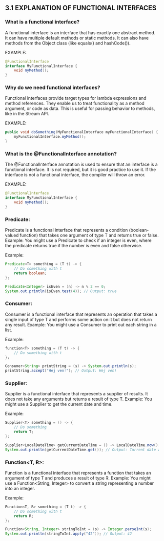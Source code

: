 ## 3.1 EXPLANATION OF FUNCTIONAL INTERFACES
    
### What is a functional interface?
A functional interface is an interface that has exactly one abstract method. It can have multiple default methods or static methods. It can also have methods from the Object class (like equals() and hashCode()).

EXAMPLE:
```java
@FunctionalInterface
interface MyFunctionalInterface {
    void myMethod();
}
```

### Why do we need functional interfaces?
Functional interfaces provide target types for lambda expressions and method references. They enable us to treat functionality as a method argument, or code as data. This is useful for passing behavior to methods, like in the Stream API.

EXAMPLE:
```java
public void doSomething(MyFunctionalInterface myFunctionalInterface) {
    myFunctionalInterface.myMethod();
}
```

### What is the @FunctionalInterface annotation?
The @FunctionalInterface annotation is used to ensure that an interface is a functional interface. It is not required, but it is good practice to use it. If the interface is not a functional interface, the compiler will throw an error.

EXAMPLE:
```java
@FunctionalInterface
interface MyFunctionalInterface {
    void myMethod();
}
```

### Predicate<T>:
Predicate is a functional interface that represents a condition (boolean-valued function) that takes one argument of type T and returns true or false.
Example: You might use a Predicate<Integer> to check if an integer is even, where the predicate returns true if the number is even and false otherwise.

Example:

```java
Predicate<T> something = (T t) -> {
    // Do something with t
    return boolean;
};

Predicate<Integer> isEven = (n) -> n % 2 == 0;
System.out.println(isEven.test(4)); // Output: true
```

### Consumer<T>:
Consumer is a functional interface that represents an operation that takes a single input of type T and performs some action on it but does not return any result.
Example: You might use a Consumer<String> to print out each string in a list.

Example:
```java
function<T> something = (T t) -> {
    // Do something with t
};

Consumer<String> printString = (s) -> System.out.println(s);
printString.accept("Hej ven!"); // Output: Hej ven!
```

### Supplier<T>:
Supplier is a functional interface that represents a supplier of results. It does not take any arguments but returns a result of type T.
Example: You might use a Supplier<LocalDateTime> to get the current date and time.

Example:

```java
Supplier<T> something = () -> {
    // Do something
    return T;
};

Supplier<LocalDateTime> getCurrentDateTime = () -> LocalDateTime.now();
System.out.println(getCurrentDateTime.get()); // Output: Current date and time
```

### Function<T, R>:
Function is a functional interface that represents a function that takes an argument of type T and produces a result of type R.
Example: You might use a Function<String, Integer> to convert a string representing a number into an integer.

Example:

```java
Function<T, R> something = (T t) -> {
    // Do something with t
    return R;
};

Function<String, Integer> stringToInt = (s) -> Integer.parseInt(s);
System.out.println(stringToInt.apply("42")); // Output: 42
```